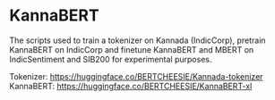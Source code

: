 # KannaBERT
The scripts used to train a tokenizer on Kannada (IndicCorp), pretrain KannaBERT on IndicCorp and finetune KannaBERT and MBERT on IndicSentiment and SIB200 for experimental purposes.

Tokenizer: https://huggingface.co/BERTCHEESIE/Kannada-tokenizer
KannaBERT: https://huggingface.co/BERTCHEESIE/KannaBERT-xl
